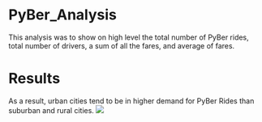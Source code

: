 # PyBer_Analysis
This analysis was to show on high level the total number of PyBer rides, total number of drivers, a sum of all the fares, and average of fares.

# Results
As a result, urban cities tend to be in higher demand for PyBer Rides than suburban and rural cities.
![](PyBer_Analysis/analysis/pyber_summary.png)
